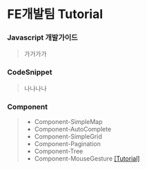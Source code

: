 # FE개발팀 Tutorial

### Javascript 개발가이드
> 가가가가

### CodeSnippet
> 나나나나

### Component
> - Component-SimpleMap
> - Component-AutoComplete
> - Component-SimpleGrid
> - Component-Pagination
> - Component-Tree
> - Component-MouseGesture   [[Tutorial]](https://github.nhnent.com/FE/Component-MouseGesture/wiki)
